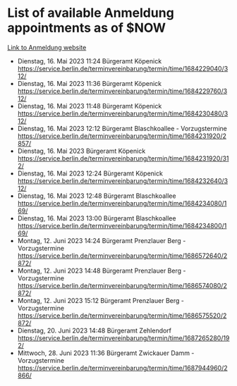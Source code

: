 # List of available Anmeldung appointments as of $NOW
[Link to Anmeldung website](https://service.berlin.de/terminvereinbarung/termin/tag.php?termin=1&anliegen[]=120686&dienstleisterlist=122210,122217,327316,122219,327312,122227,327314,122231,327346,122243,327348,122254,122252,329742,122260,329745,122262,329748,122271,327278,122273,327274,122277,327276,330436,122280,327294,122282,327290,122284,327292,122291,327270,122285,327266,122286,327264,122296,327268,150230,329760,122297,327286,122294,327284,122312,329763,122314,329775,122304,327330,122311,327334,122309,327332,317869,122281,327352,122279,329772,122283,122276,327324,122274,327326,122267,329766,122246,327318,122251,327320,122257,327322,122208,327298,122226,327300&herkunft=http%3A%2F%2Fservice.berlin.de%2Fdienstleistung%2F120686%2F)
- Dienstag, 16. Mai 2023 11:24 Bürgeramt Köpenick https://service.berlin.de/terminvereinbarung/termin/time/1684229040/312/
- Dienstag, 16. Mai 2023 11:36 Bürgeramt Köpenick https://service.berlin.de/terminvereinbarung/termin/time/1684229760/312/
- Dienstag, 16. Mai 2023 11:48 Bürgeramt Köpenick https://service.berlin.de/terminvereinbarung/termin/time/1684230480/312/
- Dienstag, 16. Mai 2023 12:12 Bürgeramt Blaschkoallee - Vorzugstermine https://service.berlin.de/terminvereinbarung/termin/time/1684231920/2857/
- Dienstag, 16. Mai 2023  Bürgeramt Köpenick https://service.berlin.de/terminvereinbarung/termin/time/1684231920/312/
- Dienstag, 16. Mai 2023 12:24 Bürgeramt Köpenick https://service.berlin.de/terminvereinbarung/termin/time/1684232640/312/
- Dienstag, 16. Mai 2023 12:48 Bürgeramt Blaschkoallee https://service.berlin.de/terminvereinbarung/termin/time/1684234080/169/
- Dienstag, 16. Mai 2023 13:00 Bürgeramt Blaschkoallee https://service.berlin.de/terminvereinbarung/termin/time/1684234800/169/
- Montag, 12. Juni 2023 14:24 Bürgeramt Prenzlauer Berg - Vorzugstermine https://service.berlin.de/terminvereinbarung/termin/time/1686572640/2872/
- Montag, 12. Juni 2023 14:48 Bürgeramt Prenzlauer Berg - Vorzugstermine https://service.berlin.de/terminvereinbarung/termin/time/1686574080/2872/
- Montag, 12. Juni 2023 15:12 Bürgeramt Prenzlauer Berg - Vorzugstermine https://service.berlin.de/terminvereinbarung/termin/time/1686575520/2872/
- Dienstag, 20. Juni 2023 14:48 Bürgeramt Zehlendorf https://service.berlin.de/terminvereinbarung/termin/time/1687265280/192/
- Mittwoch, 28. Juni 2023 11:36 Bürgeramt Zwickauer Damm - Vorzugstermine https://service.berlin.de/terminvereinbarung/termin/time/1687944960/2866/
